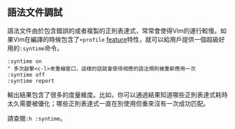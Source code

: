 ## 語法文件調試

語法文件由於包含錯誤的或者複製的正則表達式，常常會使得Vim的運行較慢。如果Vim在編譯的時候包含了`+profile` [feature](#what-kind-of-vim-am-i-running)特性，就可以給用戶提供一個超級好用的`:syntime`命令。

```vim
:syntime on
" 多次敲擊<c-l>來重繪窗口，這樣的話就會使得相應的語法規則被重新應用一次
:syntime off
:syntime report
```
輸出結果包含了很多的度量維度。比如，你可以通過結果知道哪些正則表達式耗時太久需要被優化；哪些正則表達式一直在別使用但重來沒有一次成功匹配。

請查閱`:h :syntime`。


